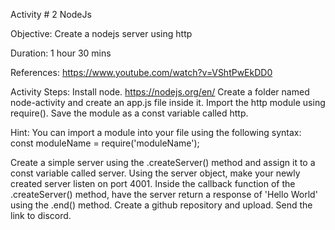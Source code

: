 Activity # 2
NodeJs


Objective: Create a nodejs server using http

Duration: 1 hour 30 mins

References:
 https://www.youtube.com/watch?v=VShtPwEkDD0

Activity Steps:
Install node. https://nodejs.org/en/
Create a folder named node-activity and create an app.js file inside it.
Import the http module using require(). Save the module as a const variable called http.

Hint: You can import a module into your file using the following syntax:
const moduleName = require('moduleName');

Create a simple server using the .createServer() method and assign it to a const variable called server.
Using the server object, make your newly created server listen on port 4001.
Inside the callback function of the .createServer() method, have the server return a response of 'Hello World' using the .end() method.
Create a github repository and upload. Send the link to discord.
